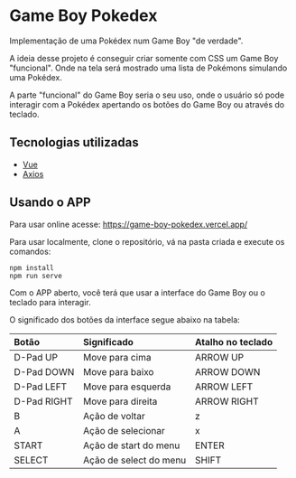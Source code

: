 # Game Boy Pokedex

Implementação de uma Pokédex num Game Boy "de verdade".

A ideia desse projeto é conseguir criar somente com CSS um Game Boy "funcional". Onde na tela será mostrado uma lista de Pokémons simulando uma Pokédex.

A parte "funcional" do Game Boy seria o seu uso, onde o usuário só pode interagir com a Pokédex apertando os botões do Game Boy ou através do teclado.

## Tecnologias utilizadas

* [Vue](https://vuejs.org/)
* [Axios](https://github.com/axios/axios)

## Usando o APP

Para usar online acesse: https://game-boy-pokedex.vercel.app/

Para usar localmente, clone o repositório, vá na pasta criada e execute os comandos:

```
npm install
npm run serve
```

Com o APP aberto, você terá que usar a interface do Game Boy ou o teclado para interagir.

O significado dos botões da interface segue abaixo na tabela:

| Botão       | Significado            | Atalho no teclado |
| :---------- | :--------------------- | :---------------- |
| D-Pad UP    | Move para cima         | ARROW UP          |
| D-Pad DOWN  | Move para baixo        | ARROW DOWN        |
| D-Pad LEFT  | Move para esquerda     | ARROW LEFT        |
| D-Pad RIGHT | Move para direita      | ARROW RIGHT       |
| B           | Ação de voltar         | z                 |
| A           | Ação de selecionar     | x                 |
| START       | Ação de start do menu  | ENTER             |
| SELECT      | Ação de select do menu | SHIFT             |
